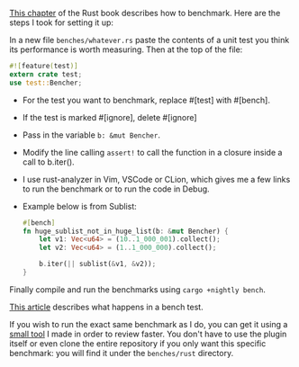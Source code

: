 [This chapter](https://doc.rust-lang.org/1.7.0/book/benchmark-tests.html) of
the Rust book describes how to benchmark. Here are the steps I took for setting
it up:

In a new file `benches/whatever.rs` paste the contents of a unit test you think
its performance is worth measuring. Then at the top of the file:

```rust
#![feature(test)]
extern crate test;
use test::Bencher;
```

 * For the test you want to benchmark, replace #[test] with #[bench]. 
 * If the test is marked #[ignore], delete #[ignore]
 * Pass in the variable `b: &mut Bencher`.
 * Modify the line calling `assert!` to call the function in a closure inside a
   call to b.iter().
 * I use rust-analyzer in Vim, VSCode or CLion, which gives me a few links to
   run the benchmark or to run the code in Debug.
 * Example below is from Sublist:

   ```rust
   #[bench]
   fn huge_sublist_not_in_huge_list(b: &mut Bencher) {
       let v1: Vec<u64> = (10..1_000_001).collect();
       let v2: Vec<u64> = (1..1_000_000).collect();
   
       b.iter(|| sublist(&v1, &v2));
   }
   ```

Finally compile and run the benchmarks using `cargo +nightly bench`.

[This article](http://seenaburns.com/benchmarking-rust-with-cargo-bench/)
describes what happens in a bench test.

If you wish to run the exact same benchmark as I do, you can get it using a
[small tool](https://github.com/PaulDance/xr) I made in order to review faster.
You don't have to use the plugin itself or even clone the entire repository if
you only want this specific benchmark: you will find it under the
`benches/rust` directory.

